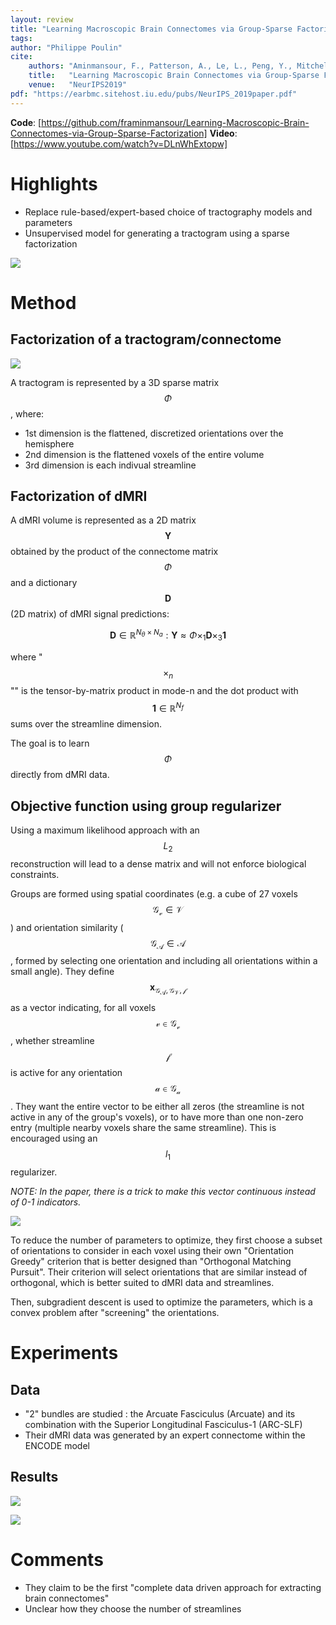 ```yaml
---
layout: review
title: "Learning Macroscopic Brain Connectomes via Group-Sparse Factorization"
tags: 
author: "Philippe Poulin"
cite:
    authors: "Aminmansour, F., Patterson, A., Le, L., Peng, Y., Mitchell, D., Pestilli, F., Caiafa, C.F., Greiner, R. and White, M."
    title:   "Learning Macroscopic Brain Connectomes via Group-Sparse Factorization"
    venue:   "NeurIPS2019"
pdf: "https://earbmc.sitehost.iu.edu/pubs/NeurIPS_2019paper.pdf"
---
```


**Code**: [https://github.com/framinmansour/Learning-Macroscopic-Brain-Connectomes-via-Group-Sparse-Factorization]
**Video**: [https://www.youtube.com/watch?v=DLnWhExtopw]

# Highlights

- Replace rule-based/expert-based choice of tractography models and parameters
- Unsupervised model for generating a tractogram using a sparse factorization

![](/article/images/connectome-factorization/figure1.jpg)

# Method


## Factorization of a tractogram/connectome

![](/article/images/connectome-factorization/figure2.jpg)

A tractogram is represented by a 3D sparse matrix $$\Phi$$, where:

- 1st dimension is the flattened, discretized orientations over the hemisphere
- 2nd dimension is the flattened voxels of the entire volume
- 3rd dimension is each indivual streamline


## Factorization of dMRI

A dMRI volume is represented as a 2D matrix $$\mathbf{Y}$$ obtained by the product of the connectome matrix $$\Phi$$ and a dictionary $$\mathbf{D}$$ (2D matrix) of dMRI signal predictions:

$$\mathbf{D} \in \mathbb{R}^{N_\theta \times N_a} : \mathbf{Y} \approx \Phi \times_1 \mathbf{D} \times_3 \mathbf{1} $$

where "$$\times_n$$"" is the tensor-by-matrix product in mode-n and the dot product with $$\mathbf{1} \in \mathbb{R}^{N_f}$$ sums over the streamline dimension.

The goal is to learn $$\Phi$$ directly from dMRI data.


## Objective function using group regularizer

Using a maximum likelihood approach with an $$L_2$$ reconstruction will lead to a dense matrix and will not enforce biological constraints.

Groups are formed using spatial coordinates (e.g. a cube of 27 voxels $$\mathcal{G_v} \in \mathcal{V}$$) and orientation similarity ($$\mathcal{G_A \in \mathcal{A}}$$, formed by selecting one orientation and including all orientations within a small angle).
They define $$\mathbf{x}_{\mathcal{G_A,G_V,f}}$$ as a vector indicating, for all voxels $$\mathcal{v} \in \mathcal{G_v}$$, whether streamline $$\mathcal{f}$$ is active for any orientation $$\mathcal{a} \in \mathcal{G_a}$$.
They want the entire vector to be either all zeros (the streamline is not active in any of the group's voxels), or to have more than one non-zero entry (multiple nearby voxels share the same streamline).
This is encouraged using an $$l_1$$ regularizer.

_NOTE: In the paper, there is a trick to make this vector continuous instead of 0-1 indicators._

![](/article/images/connectome-factorization/equation4-5.jpg)

To reduce the number of parameters to optimize, they first choose a subset of orientations to consider in each voxel using their own "Orientation Greedy" criterion that is better designed than "Orthogonal Matching Pursuit". Their criterion will select orientations that are similar instead of orthogonal, which is better suited to dMRI data and streamlines.

Then, subgradient descent is used to optimize the parameters, which is a convex problem after "screening" the orientations.


# Experiments

## Data

- "2" bundles are studied : the Arcuate Fasciculus (Arcuate) and its combination with the Superior Longitudinal Fasciculus-1 (ARC-SLF)
- Their dMRI data was generated by an expert connectome within the ENCODE model


## Results

![](/article/images/connectome-factorization/figure5.jpg)

![](/article/images/connectome-factorization/figure6.jpg)

# Comments

- They claim to be the first "complete data driven approach for extracting brain connectomes"
- Unclear how they choose the number of streamlines